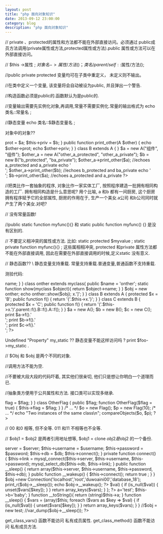 ```yaml
---
layout: post
title: "php 面向对象知识"
date: 2013-09-12 23:00:00
category: blog
description: "php 面向对象知识"
---
```

// private 、protected的属性和方法都不能在外部直接访问。必须通过 public成员方法调用(private属性或方法,protected属性或方法).public 属性或方法可以在外部直接访问。							
					
// $this ->属性 ; $对象名->属性/方法()；类名/parent/self::$属性/方法();		

//public private protected 变量均可在子类中重定义，  未定义则不输出。

//在类中定义一个变量, 该变量将会自动被设为public, 并且弹出一个警告.

//构造函数必须是public的.函数默认为是public的.


//变量输出需要先实例化对象,再调用,常量不需要实例化.常量的输出格式为  echo 类名::常量名 ; 

//静态变量  echo 类名::$静态变量名 ;



对象中的对象??
<?php
class A
{
   protected $prot;
   private $priv;
   
   public function __construct($a, $b)
   {
       $this->prot = $a;
       $this->priv = $b;
   }
   
   public function print_other(A $other)
   {
       echo $other->prot;
       echo $other->priv;
   }
}

class B extends A
{
}

$a = new A("组件", "组件");
$other_a = new A("other_a_protected", "other_a_private");

$b = new B("b_protected", "ba_private");

$other_a->print_other($a); //echoes a_protected and a_private
echo '<br />';
$other_a->print_other($b); //echoes b_protected and ba_private
echo '<br />';
$b->print_other($a); //echoes a_protected and a_private
?> 



//把类比作一套抽象的程序, 对象比作一家实体工厂, 按照程序建造一批拥有相同构造的工厂. 拥有相同构造是什么意思呢? 用个比喻, a 和b 都有一间厨房, 这个厨房拥有程序赋予它的全部属性, 厨房的作用在于, 生产一个美女.a公司 和b公司同时就产生了两个美女.对吧?


// 没有常量函数!

//public static function myfunc(){}  和 static public function myfunc() {} 是没有区别的. 


// 不要定义相冲突的属性或方法. 比如: static protected $myvalue ; static private function myfunc(){} ; 这些属相相冲突, protected 和private 属性方法都不能在外部直接调用, 因此在需要在外部直接调用的时候,定义static 没有意义.


// 静态函数?? \ 静态变量支持重载. 常量支持重载.普通变量,普通函数不支持重载.

测验代码:

<?php

class myclass {


	public $name = 'name';
	
	static function show(myclass $object){
	
		return $object->name;
	
	}


}

class onther extends myclass{


	public $name = 'onther';
	
	static function show(myclass $object){
	
		return $object->name;
	
	}


}
$obj = new onther;

echo onther::show($obj);





<?php
class Foo {}
class Bar extends Foo {

   static function test() {
       return(
           array(
               new self,
               new self(),
               new parent( 'a', 1 ),
           )    );
   }
}
   print_r( Bar::test() ); ?>








<?php
class A
{
   protected $x = 'A';
   public function f()
   {
       return '['.$this->x.']';
   }
}

class B extends A
{
   protected $x = 'B';
   public function f()
   {
       return '{'.$this->x.'}';
   }
}

class C extends B
{
   protected $x = 'C';
   public function f()
   {
       return '('.$this->x.')'.parent::f().B::f().A::f();
   }
}

$a = new A();
$b = new B();
$c = new C();

print $a->f().'<br/>';
print $b->f().'<br/>';
print $c->f().'<br/>';
?>



 Undefined "Property" my_static  ??
 静态变量不能这样访问吗 ? print $foo->my_static .


// $Obj  和 $obj  是两个不同的对象. 

//调用方法不能为空. 

//不要被大段大段的代码吓着, 其实他们很亲切, 他们只是想让你明白一个道理而已.

//抽象类方便用于公共属性和方法. 接口类可以实现多继承.






<?php
class A
{
   public function __toArray()
   { // do change to array
   }
}

function insertData(array $array)
{ // insert data into database
}

insertData($a = new A());
?>





<?php


function bool2str($bool)
{
    if ($bool === false) {
        return 'FALSE';
    } else {
        return 'TRUE';
    }
}

function compareObjects(&$o1, &$o2)
{
    echo 'o1 == o2 : ' . bool2str($o1 == $o2) . "\n";
    echo 'o1 != o2 : ' . bool2str($o1 != $o2) . "\n";
    echo 'o1 === o2 : ' . bool2str($o1 === $o2) . "\n";
    echo 'o1 !== o2 : ' . bool2str($o1 !== $o2) . "\n";
}

class Flag
{
    public $flag;

    function Flag($flag = true) {
        $this->flag = $flag;
    }
}

class OtherFlag
{
    public $flag;

    function OtherFlag($flag = true) {
        $this->flag = $flag;
    }
}




/* ... */
$o = new Flag();
$p = new Flag(10);

/* ... */
echo "Two instances of the same class\n";
compareObjects($o, $p);
?>


//  00  和0  相等, 但不全等. 011 和11 不相等也不全等. 

// $obj1 = $obj2 是两者引用地址想等,  $obj1 = clone $obj2 是$obj2 的一个备份.    


<?php


class Connection {
    protected $link;
    private $server, $username, $password, $db;
    
    public function __construct($server, $username, $password, $db)
    {
        $this->server = $server;
        $this->username = $username;
        $this->password = $password;
        $this->db = $db;
        $this->connect();
    }
    
    private function connect()
    {
        $this->link = mysql_connect($this->server, $this->username, $this->password);
        mysql_select_db($this->db, $this->link);
    }
    
    public function __sleep()
    {
        return array($this->server, $this->username, $this->password, $this->db);
    }
    
    public function __wakeup()
    {
        $this->connect();
		return true ;
    }
}

$obj =new Connection('localhost','root','duwoaini00','database_18');
print_r($obj->__sleep());
echo $obj->__wakeup();


?> 





<?
class BaseObject
{
   function __sleep()
   {
       $vars = (array)$this;
       foreach ($vars as $key => $val)
       {
           if (is_null($val))
           {
               unset($vars[$key]);
           }
       }    
       return array_keys($vars);
   }
};
?> 









<?php

class test
{



	private $a;
	static $b = '0';
	
	public function __construct(){
	
		$this->a='test';
		$this->b='baby';
	
	}
	
	function __toString(){
	
		return (string)$this->a;
	
	}
   function __sleep()
   {
       $vars = (array)$this;
       foreach ($vars as $key => $val)
       {
           if (is_null($val))
           {
               unset($vars[$key]);
           }
       }    
       return array_keys($vars);
   }
}


//$obj = new test;
//var_dump($obj->__sleep());

?>


get_class_vars() 函数不能访问 私有成员属性.
get_class_method() 函数不能访问 私有成员方法.